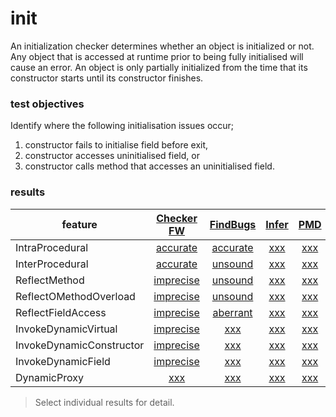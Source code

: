 # init
An initialization checker determines whether an object is initialized or not. Any object 
that is accessed at runtime prior to being fully initialised will cause an error. An 
object is only partially initialized from the time that its constructor starts until its 
constructor finishes.

### test objectives
Identify where the following initialisation issues occur;
1. constructor fails to initialise field before exit,
2. constructor accesses uninitialised field, or
3. constructor calls method that accesses an uninitialised field.

### results

| feature | [Checker FW](https://github.com/michaelemery/staticanalysis/blob/master/src/init/checkerframework.md) | [FindBugs](https://github.com/michaelemery/staticanalysis/blob/master/src/init/findbugs.md) | [Infer](https://github.com/michaelemery/staticanalysis/blob/master/src/init/infer.md) | [PMD](https://github.com/michaelemery/staticanalysis/blob/master/src/init/pmd.md) | 
| --- | :---: | :---: | :---: | :---: |
| IntraProcedural | [accurate](https://github.com/michaelemery/staticanalysis/blob/master/src/init/checkerframework.md#IntraProcedural) | [accurate](https://github.com/michaelemery/staticanalysis/blob/master/src/init/findbugs.md#IntraProcedural) | [xxx](https://github.com/michaelemery/staticanalysis/blob/master/src/init/infer.md#IntraProcedural) | [xxx](https://github.com/michaelemery/staticanalysis/blob/master/src/init/pmd.md#IntraProcedural) |
| InterProcedural | [accurate](https://github.com/michaelemery/staticanalysis/blob/master/src/init/checkerframework.md#InterProcedural) | [unsound](https://github.com/michaelemery/staticanalysis/blob/master/src/init/findbugs.md#InterProcedural) | [xxx](https://github.com/michaelemery/staticanalysis/blob/master/src/init/infer.md#InterProcedural) | [xxx](https://github.com/michaelemery/staticanalysis/blob/master/src/init/pmd.md#InterProcedural) |
| ReflectMethod | [imprecise](https://github.com/michaelemery/staticanalysis/blob/master/src/init/checkerframework.md#ReflectMethod) | [unsound](https://github.com/michaelemery/staticanalysis/blob/master/src/init/findbugs.md#ReflectMethod) | [xxx](https://github.com/michaelemery/staticanalysis/blob/master/src/init/infer.md#ReflectMethod) | [xxx](https://github.com/michaelemery/staticanalysis/blob/master/src/init/pmd.md#ReflectMethod) |
| ReflectOMethodOverload | [imprecise](https://github.com/michaelemery/staticanalysis/blob/master/src/init/checkerframework.md#ReflectOMethodOverload) | [unsound](https://github.com/michaelemery/staticanalysis/blob/master/src/init/findbugs.md#ReflectOMethodOverload) | [xxx](https://github.com/michaelemery/staticanalysis/blob/master/src/init/infer.md#ReflectOMethodOverload) | [xxx](https://github.com/michaelemery/staticanalysis/blob/master/src/init/pmd.md#ReflectOMethodOverload) |
| ReflectFieldAccess | [imprecise](https://github.com/michaelemery/staticanalysis/blob/master/src/init/checkerframework.md#ReflectFieldAccess) | [aberrant](https://github.com/michaelemery/staticanalysis/blob/master/src/init/findbugs.md#ReflectFieldAccess) | [xxx](https://github.com/michaelemery/staticanalysis/blob/master/src/init/infer.md#ReflectFieldAccess) | [xxx](https://github.com/michaelemery/staticanalysis/blob/master/src/init/pmd.md#ReflectFieldAccess) |
| InvokeDynamicVirtual | [imprecise](https://github.com/michaelemery/staticanalysis/blob/master/src/init/checkerframework.md#InvokeDynamicVirtual) | [xxx](https://github.com/michaelemery/staticanalysis/blob/master/src/init/findbugs.md#InvokeDynamicVirtual) | [xxx](https://github.com/michaelemery/staticanalysis/blob/master/src/init/infer.md#InvokeDynamicVirtual) | [xxx](https://github.com/michaelemery/staticanalysis/blob/master/src/init/pmd.md#InvokeDynamicVirtual) |
| InvokeDynamicConstructor | [imprecise](https://github.com/michaelemery/staticanalysis/blob/master/src/init/checkerframework.md#InvokeDynamicConstructor) | [xxx](https://github.com/michaelemery/staticanalysis/blob/master/src/init/findbugs.md#InvokeDynamicConstructor) | [xxx](https://github.com/michaelemery/staticanalysis/blob/master/src/init/infer.md#InvokeDynamicConstructor) | [xxx](https://github.com/michaelemery/staticanalysis/blob/master/src/init/pmd.md#InvokeDynamicConstructor) |
| InvokeDynamicField | [imprecise](https://github.com/michaelemery/staticanalysis/blob/master/src/init/checkerframework.md#InvokeDynamicField) | [xxx](https://github.com/michaelemery/staticanalysis/blob/master/src/init/findbugs.md#InvokeDynamicField) | [xxx](https://github.com/michaelemery/staticanalysis/blob/master/src/init/infer.md#InvokeDynamicField) | [xxx](https://github.com/michaelemery/staticanalysis/blob/master/src/init/pmd.md#InvokeDynamicField) |
| DynamicProxy | [xxx](https://github.com/michaelemery/staticanalysis/blob/master/src/init/checkerframework.md#DynamicProxy) | [xxx](https://github.com/michaelemery/staticanalysis/blob/master/src/init/findbugs.md#DynamicProxy) | [xxx](https://github.com/michaelemery/staticanalysis/blob/master/src/init/infer.md#DynamicProxy) | [xxx](https://github.com/michaelemery/staticanalysis/blob/master/src/init/pmd.md#DynamicProxy) |

> Select individual results for detail.
